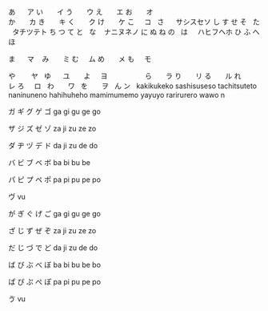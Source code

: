 あ       ア
い       イ
う       ウ
え       エ
お       オ
       
か       カ
き       キ
く       ク
け       ケ
こ       コ
 
さ       サシスセソ 
し
す 
せ 
そ 
 
た       タチツテト 
ち
つ
て 
と 
 
な       ナニヌネノ 
に
ぬ
ね
の 
 
は       ハヒフヘホ 
ひ 
ふ 
へ
ほ 

ま       マ    
み       ミ
む       ム
め       メ
も       モ

や        ヤ 
 
ゆ        ユ     
 
よ        ヨ 
                  
ら        ラ
り        リ
る        ル
れ        レ 
ろ        ロ
 
わ        ワ 
 
を        ヲ 
 
ん ン 
 
kakikukeko sashisuseso tachitsuteto naninuneno hahihuheho mamimumemo yayuyo rarirurero wawo n

ガ	ギ	グ	ゲ	ゴ ga	gi	gu	ge	go

ザ	ジ	ズ	ゼ	ゾ za	ji	zu	ze	zo

ダ	ヂ	ヅ	デ	ド da	ji	zu	de	do

バ	ビ	ブ	ベ	ボ ba	bi	bu	be	

パ	ピ	プ	ペ ポ pa	pi	pu	pe	po

ヴ vu

が	ぎ	ぐ	げ	ご ga	gi	gu	ge	go

ざ	じ	ず	ぜ	ぞ za	ji	zu	ze	zo

だ	じ	づ	で	ど da	ji	zu	de	do

ば	び	ぶ	べ	ぼ ba	bi	bu	be	bo

ぱ	ぴ	ぷ	ぺ ぽ pa	pi	pu	pe	po

ゔ vu
